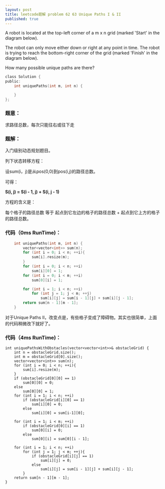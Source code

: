 ```yaml
---
layout: post
title: leetcode题解 problem 62 63 Unique Paths I & II
published: true
---
```


A robot is located at the top-left corner of a m x n grid (marked 'Start' in the diagram below).

The robot can only move either down or right at any point in time. The robot is trying to reach the bottom-right corner of the grid (marked 'Finish' in the diagram below).

How many possible unique paths are there?

```c
class Solution {
public:
	int uniquePaths(int m, int n) {

    }
};
```


### 题意：

求路径总数，每次只能往右或往下走


### 题解：

入门级别动态规划题目。

列下状态转移方程：

设sum(i，j)是从pos(0,0)到pos(i,j)的路径总数。

可得：

**S(i, j) = S(i - 1, j) + S(i, j - 1)**

方程的含义是：

每个格子的路径总数 等于 起点到它左边的格子的路径总数 + 起点到它上方的格子的路径总数。


### 代码（0ms RunTime)：

```c
	int uniquePaths(int m, int n) {
		vector<vector<int>> sum(n);
		for (int i = 0; i < n; ++i){
			sum[i].resize(m);
		}
		for (int i = 0; i < n; ++i)
			sum[i][0] = 1;
		for (int i = 0; i < m; ++i)
			sum[0][i] = 1;

		for (int i = 1; i < n; ++i)
			for (int j = 1; j < m; ++j)
				sum[i][j] = sum[i - 1][j] + sum[i][j - 1];
		return sum[n - 1][m - 1];
	}
```


对于Unique Paths II，改变点是，有些格子变成了障碍物。其实也很简单，上面的代码稍微改下就好了。

### 代码（4ms RunTime)：

	int uniquePathsWithObstacles(vector<vector<int>>& obstacleGrid) {
		int n = obstacleGrid.size();
		int m = obstacleGrid[0].size();
		vector<vector<int>> sum(n);
		for (int i = 0; i < n; ++i){
			sum[i].resize(m);
		}
		if (obstacleGrid[0][0] == 1)
			sum[0][0] = 0;
		else
			sum[0][0] = 1;
		for (int i = 1; i < n; ++i)
			if (obstacleGrid[i][0] == 1)
				sum[i][0] = 0;
			else
				sum[i][0] = sum[i-1][0];

		for (int i = 1; i < m; ++i)
			if (obstacleGrid[0][i] == 1)
				sum[0][i] = 0;
			else
				sum[0][i] = sum[0][i - 1];

		for (int i = 1; i < n; ++i)
			for (int j = 1; j < m; ++j){
				if (obstacleGrid[i][j] == 1)
					sum[i][j] = 0;
				else
					sum[i][j] = sum[i - 1][j] + sum[i][j - 1];
			}
		return sum[n - 1][m - 1];
	}


